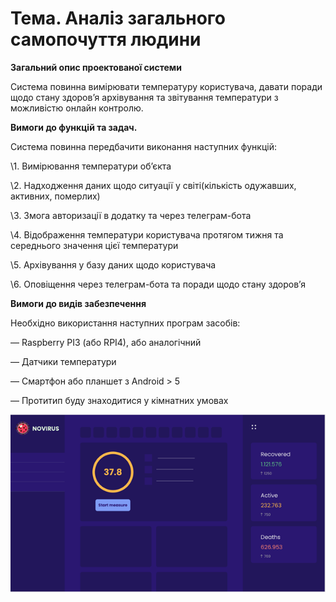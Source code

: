# **Тема. Аналіз загального самопочуття людини**

**Загальний опис проектованої системи**

Система повинна вимірювати температуру користувача, давати поради щодо стану здоров’я архівування та звітування температури з можливістю онлайн контролю.

**Вимоги до функцій та задач.**

Система повинна передбачити виконання наступних функцій:

\1.  Вимірювання температури об’єкта

\2.  Надходження даних щодо ситуації у світі(кількість одужавших, активних, померлих)

\3.  Змога авторизації в додатку та через телеграм-бота

\4.  Відображення температури користувача протягом тижня та середнього значення цієї температури

\5.  Архівування у базу даних щодо користувача

\6.  Оповіщення через телеграм-бота та поради щодо стану здоров’я

**Вимоги до видів забезпечення**

Необхідно використання наступних програм засобів:

—  Raspberry PI3 (або RPI4), або аналогічний

—  Датчики температури

—  Смартфон або планшет з Android > 5

—  Протитип буду знаходитися у кімнатних умовах

![img](media/clip_image001.png)

 

 

 